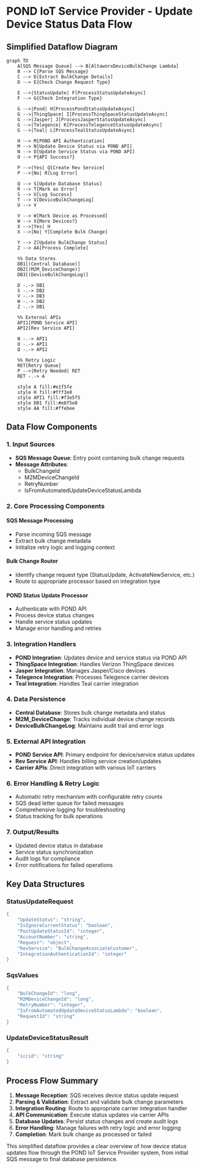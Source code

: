 # POND IoT Service Provider - Update Device Status Data Flow
## Simplified Dataflow Diagram

```mermaid
graph TD
    A[SQS Message Queue] --> B[AltaworxDeviceBulkChange Lambda]
    B --> C{Parse SQS Message}
    C --> D[Extract BulkChange Details]
    D --> E{Check Change Request Type}
    
    E -->|StatusUpdate| F[ProcessStatusUpdateAsync]
    F --> G{Check Integration Type}
    
    G -->|Pond| H[ProcessPondStatusUpdateAsync]
    G -->|ThingSpace| I[ProcessThingSpaceStatusUpdateAsync]
    G -->|Jasper| J[ProcessJasperStatusUpdateAsync]
    G -->|Telegence| K[ProcessTelegenceStatusUpdateAsync]
    G -->|Teal| L[ProcessTealStatusUpdateAsync]
    
    H --> M[POND API Authentication]
    M --> N[Update Device Status via POND API]
    N --> O[Update Service Status via POND API]
    O --> P{API Success?}
    
    P -->|Yes| Q[Create Rev Service]
    P -->|No| R[Log Error]
    
    Q --> S[Update Database Status]
    R --> T[Mark as Error]
    S --> U[Log Success]
    T --> V[DeviceBulkChangeLog]
    U --> V
    
    V --> W[Mark Device as Processed]
    W --> X{More Devices?}
    X -->|Yes| H
    X -->|No| Y[Complete Bulk Change]
    
    Y --> Z[Update BulkChange Status]
    Z --> AA[Process Complete]

    %% Data Stores
    DB1[(Central Database)]
    DB2[(M2M_DeviceChange)]
    DB3[(DeviceBulkChangeLog)]
    
    D -.-> DB1
    S -.-> DB2
    V -.-> DB3
    W -.-> DB2
    Z -.-> DB1

    %% External APIs
    API1[POND Service API]
    API2[Rev Service API]
    
    N -.-> API1
    O -.-> API1
    Q -.-> API2

    %% Retry Logic
    RET[Retry Queue]
    P -->|Retry Needed| RET
    RET -.-> A

    style A fill:#e1f5fe
    style H fill:#fff3e0
    style API1 fill:#f3e5f5
    style DB1 fill:#e8f5e8
    style AA fill:#ffebee
```

## Data Flow Components

### 1. **Input Sources**
- **SQS Message Queue**: Entry point containing bulk change requests
- **Message Attributes**: 
  - BulkChangeId
  - M2MDeviceChangeId  
  - RetryNumber
  - IsFromAutomatedUpdateDeviceStatusLambda

### 2. **Core Processing Components**

#### **SQS Message Processing**
- Parse incoming SQS message
- Extract bulk change metadata
- Initialize retry logic and logging context

#### **Bulk Change Router**
- Identify change request type (StatusUpdate, ActivateNewService, etc.)
- Route to appropriate processor based on integration type

#### **POND Status Update Processor**
- Authenticate with POND API
- Process device status changes
- Handle service status updates
- Manage error handling and retries

### 3. **Integration Handlers**
- **POND Integration**: Updates device and service status via POND API
- **ThingSpace Integration**: Handles Verizon ThingSpace devices
- **Jasper Integration**: Manages Jasper/Cisco devices
- **Telegence Integration**: Processes Telegence carrier devices
- **Teal Integration**: Handles Teal carrier integration

### 4. **Data Persistence**
- **Central Database**: Stores bulk change metadata and status
- **M2M_DeviceChange**: Tracks individual device change records
- **DeviceBulkChangeLog**: Maintains audit trail and error logs

### 5. **External API Integration**
- **POND Service API**: Primary endpoint for device/service status updates
- **Rev Service API**: Handles billing service creation/updates
- **Carrier APIs**: Direct integration with various IoT carriers

### 6. **Error Handling & Retry Logic**
- Automatic retry mechanism with configurable retry counts
- SQS dead letter queue for failed messages
- Comprehensive logging for troubleshooting
- Status tracking for bulk operations

### 7. **Output/Results**
- Updated device status in database
- Service status synchronization
- Audit logs for compliance
- Error notifications for failed operations

## Key Data Structures

### StatusUpdateRequest
```csharp
{
    "UpdateStatus": "string",
    "IsIgnoreCurrentStatus": "boolean", 
    "PostUpdateStatusId": "integer",
    "AccountNumber": "string",
    "Request": "object",
    "RevService": "BulkChangeAssociateCustomer",
    "IntegrationAuthenticationId": "integer"
}
```

### SqsValues
```csharp
{
    "BulkChangeId": "long",
    "M2MDeviceChangeId": "long", 
    "RetryNumber": "integer",
    "IsFromAutomatedUpdateDeviceStatusLambda": "boolean",
    "RequestId": "string"
}
```

### UpdateDeviceStatusResult
```csharp
{
    "iccid": "string"
}
```

## Process Flow Summary

1. **Message Reception**: SQS receives device status update request
2. **Parsing & Validation**: Extract and validate bulk change parameters
3. **Integration Routing**: Route to appropriate carrier integration handler
4. **API Communication**: Execute status updates via carrier APIs
5. **Database Updates**: Persist status changes and create audit logs
6. **Error Handling**: Manage failures with retry logic and error logging
7. **Completion**: Mark bulk change as processed or failed

This simplified dataflow provides a clear overview of how device status updates flow through the POND IoT Service Provider system, from initial SQS message to final database persistence.